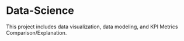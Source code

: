 # Data-Science

This project includes data visualization, data modeling, and KPI Metrics Comparison/Explanation.

